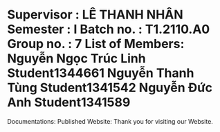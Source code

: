 





Supervisor : LÊ THANH NHÂN
Semester : I
Batch no. : T1.2110.A0
Group no. : 7
List of Members:
Nguyễn Ngọc Trúc Linh	Student1344661
Nguyễn Thanh Tùng	Student1341542
Nguyễn Đức Anh	Student1341589
=====================================
Documentations: 
Published Website:
Thank you for visiting our Website.
